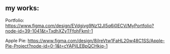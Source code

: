 ## my works:

Portfolio:
https://www.figma.com/design/EVdgivg9Nz12JI5q6i0ECV/MyPortfolio?node-id=39-1041&t=TxdhXZyTFfohFkmI-1

Apple Pie:
https://www.figma.com/design/8jIreVtw1FaHL20w48C1SS/Apple-Pie-Project?node-id=0-1&t=cYAPjlLEBpQCHkjq-1

